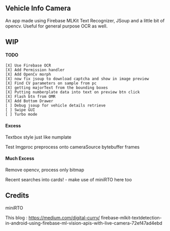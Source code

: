 ## Vehicle Info Camera 
An app made using Firebase MLKit Text Recognizer, JSoup and a little bit of opencv.
Useful for general purpose OCR as well.

## WIP
#### TODO
	[X] Use Firebase OCR
	[X] Add Permission handler
	[X] Add OpenCv morph
	[X] now fix jsoup to download captcha and show in image preview 
	[X] Find CV parameters on sample from pc
	[X] getting majorText from the bounding boxes
	[X] Putting numberplate data into text on preview btn click
	[X] Flash btn from OMR
	[X] Add Bottom Drawer 
	[ ] Debug jsoup for vehicle details retrieve 
	[ ] Swipe GUI 
	[ ] Turbo mode

#### Excess

 Textbox style just like numplate

 Test Imgproc preprocess onto cameraSource bytebuffer frames

#### Much Excess

Remove opencv, process only bitmap

Recent searches into cards! - make use of miniRTO here too

## Credits
miniRTO

This blog : https://medium.com/digital-curry/
firebase-mlkit-textdetection-in-android-using-firebase-ml-vision-apis-with-live-camera-72ef47ad4ebd


